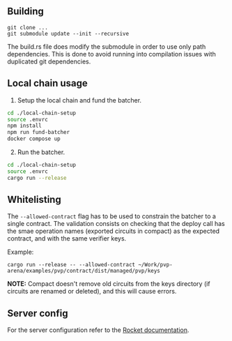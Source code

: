 ## Building

```
git clone ...
git submodule update --init --recursive
```

The build.rs file does modify the submodule in order to use only path
dependencies. This is done to avoid running into compilation issues with
duplicated git dependencies.

## Local chain usage

1. Setup the local chain and fund the batcher.

```sh
cd ./local-chain-setup
source .envrc
npm install
npm run fund-batcher
docker compose up
```

2. Run the batcher.

```sh
cd ./local-chain-setup
source .envrc
cargo run --release
```

## Whitelisting

The `--allowed-contract` flag has to be used to constrain the batcher to a
single contract. The validation consists on checking that the deploy call
has the smae operation names (exported circuits in compact) as the expected
contract, and with the same verifier keys.

Example:

```
cargo run --release -- --allowed-contract ~/Work/pvp-arena/examples/pvp/contract/dist/managed/pvp/keys
```

**NOTE:** Compact doesn't remove old circuits from the keys directory (if
circuits are renamed or deleted), and this will cause errors.

## Server config

For the server configuration refer to the [Rocket documentation](https://rocket.rs/guide/v0.4/configuration/).
